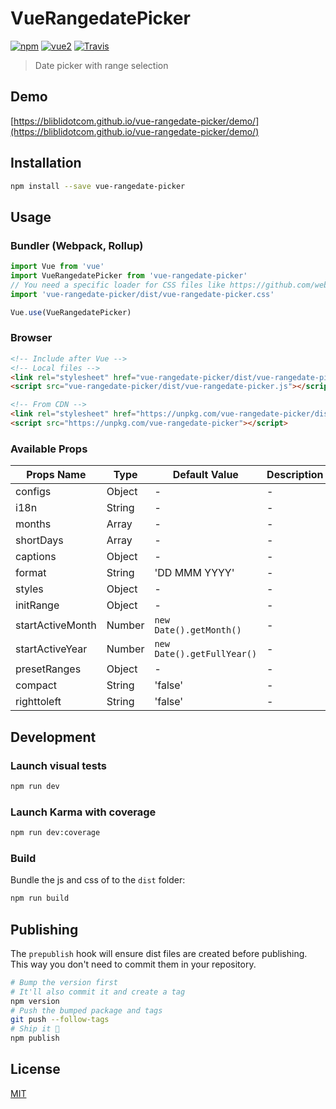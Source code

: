 # VueRangedatePicker

[![npm](https://img.shields.io/npm/v/vue-rangedate-picker.svg)](https://www.npmjs.com/package/vue-rangedate-picker) [![vue2](https://img.shields.io/badge/vue-2.x-brightgreen.svg)](https://vuejs.org/) [![Travis](https://img.shields.io/travis/bliblidotcom/vue-rangedate-picker.svg)](https://travis-ci.org/bliblidotcom/vue-rangedate-picker)

> Date picker with range selection

## Demo

[https://bliblidotcom.github.io/vue-rangedate-picker/demo/](https://bliblidotcom.github.io/vue-rangedate-picker/demo/)

## Installation

```bash
npm install --save vue-rangedate-picker
```

## Usage

### Bundler (Webpack, Rollup)

```js
import Vue from 'vue'
import VueRangedatePicker from 'vue-rangedate-picker'
// You need a specific loader for CSS files like https://github.com/webpack/css-loader
import 'vue-rangedate-picker/dist/vue-rangedate-picker.css'

Vue.use(VueRangedatePicker)
```

### Browser

```html
<!-- Include after Vue -->
<!-- Local files -->
<link rel="stylesheet" href="vue-rangedate-picker/dist/vue-rangedate-picker.css"></link>
<script src="vue-rangedate-picker/dist/vue-rangedate-picker.js"></script>

<!-- From CDN -->
<link rel="stylesheet" href="https://unpkg.com/vue-rangedate-picker/dist/vue-rangedate-picker.css"></link>
<script src="https://unpkg.com/vue-rangedate-picker"></script>
```

### Available Props


| Props Name                 | Type             | Default Value  | Description                         	|
|--------------------------- |------------------|--------------- | ------------------------------------	|
| configs                     | Object           | -              | -                                    |
| i18n                       | String           | -              | -                                    |
| months                     | Array            | -              | -                                    |
| shortDays                  | Array            | -              | -                                    |
| captions                   | Object           | -              | -                                    |
| format                     | String           | 'DD MMM YYYY'              | -                                    |
| styles                     | Object           | -              | -                                    |
| initRange                  | Object           | -              | -                                    |
| startActiveMonth           | Number           | `new Date().getMonth()`    | -                                    |
| startActiveYear            | Number           | `new Date().getFullYear()` | -                                    |
| presetRanges               | Object           | -              | -                                    |
| compact                    | String           | 'false'        | -                                    |
| righttoleft                | String           | 'false'        | -                                    |


## Development

### Launch visual tests

```bash
npm run dev
```

### Launch Karma with coverage

```bash
npm run dev:coverage
```

### Build

Bundle the js and css of to the `dist` folder:

```bash
npm run build
```


## Publishing

The `prepublish` hook will ensure dist files are created before publishing. This
way you don't need to commit them in your repository.

```bash
# Bump the version first
# It'll also commit it and create a tag
npm version
# Push the bumped package and tags
git push --follow-tags
# Ship it 🚀
npm publish
```

## License

[MIT](http://opensource.org/licenses/MIT)
